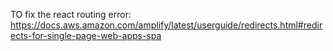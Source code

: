 TO fix the react routing error:
https://docs.aws.amazon.com/amplify/latest/userguide/redirects.html#redirects-for-single-page-web-apps-spa